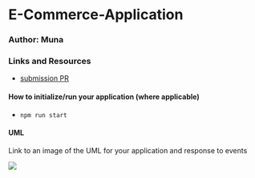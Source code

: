 # E-Commerce-Application

### Author: Muna 

### Links and Resources

- [submission PR]()

#### How to initialize/run your application (where applicable)

-  `npm run start`


#### UML

Link to an image of the UML for your application and response to events

![](uml.jpg)


